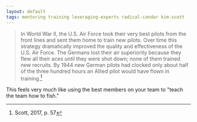 ```yaml
---
layout: default
tags: mentoring training leveraging-experts radical-candor kim-scott
---
```


> In World War II, the U.S. Air Force took their very best pilots from the front lines and sent them home to train new pilots.  Over time this strategy dramatically improved the quality and effectiveness of the U.S. Air Force.  The Germans lost their air superiority because they flew all their aces until they were shot down; none of them trained new recruits.  By 1944 new German pilots had clocked only about half of the three hundred hours an Allied pilot would have flown in training.[^training]

This feels very much like using the best members on your team to "teach the team how to fish."

[^training]: Scott, 2017, p. 57
